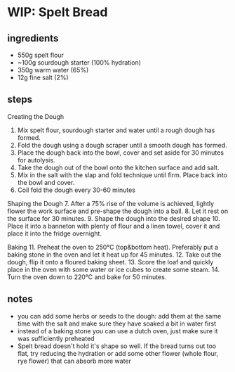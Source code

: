 # WIP: Spelt Bread

## ingredients
* 550g spelt flour
* ~100g sourdough starter (100% hydration)
* 350g warm water (65%)
* 12g fine salt (2%)

## steps
Creating the Dough
1. Mix spelt flour, sourdough starter and water until a rough dough has formed.
2. Fold the dough using a dough scraper until a smooth dough has formed.
3. Place the dough back into the bowl, cover and set aside for 30 minutes for autolysis.
4. Take the dough out of the bowl onto the kitchen surface and add salt.
5. Mix in the salt with the slap and fold technique until firm. Place back into the bowl and cover.
6. Coil fold the dough every 30-60 minutes

Shaping the Dough
7. After a 75% rise of the volume is achieved, lightly flower the work surface and pre-shape the dough into a ball.
8. Let it rest on the surface for 30 minutes.
9. Shape the dough into the desired shape
10. Place it into a banneton with plenty of flour and a linen towel, cover it and place it into the fridge overnight.

Baking
11. Preheat the oven to 250°C (top&bottom heat). Preferably put a baking stone in the oven and let it heat up for 45 minutes.
12. Take out the dough, flip it onto a floured baking sheet.
13. Score the loaf and quickly place in the oven with some water or ice cubes to create some steam.
14. Turn the oven down to 220°C and bake for 50 minutes.

## notes
* you can add some herbs or seeds to the dough: add them at the same time with the salt and make sure they have soaked a bit in water first
* instead of a baking stone you can use a dutch oven, just make sure it was sufficiently preheated
* Spelt bread doesn't hold it's shape so well. If the bread turns out too flat, try reducing the hydration or add some other flower (whole flour, rye flower) that can absorb more water
